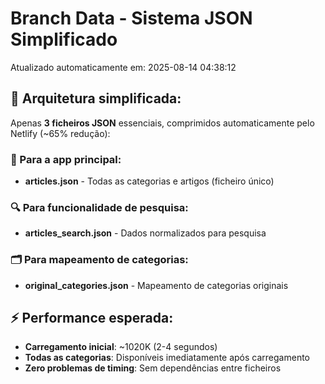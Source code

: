 # Branch Data - Sistema JSON Simplificado
Atualizado automaticamente em: 2025-08-14 04:38:12

## 🎯 Arquitetura simplificada:
Apenas **3 ficheiros JSON** essenciais, comprimidos automaticamente pelo Netlify (~65% redução):

### 📱 Para a app principal:
- **articles.json** - Todas as categorias e artigos (ficheiro único)

### 🔍 Para funcionalidade de pesquisa:
- **articles_search.json** - Dados normalizados para pesquisa

### 🗂️ Para mapeamento de categorias:
- **original_categories.json** - Mapeamento de categorias originais

## ⚡ Performance esperada:
- **Carregamento inicial**: ~1020K (2-4 segundos)
- **Todas as categorias**: Disponíveis imediatamente após carregamento
- **Zero problemas de timing**: Sem dependências entre ficheiros
